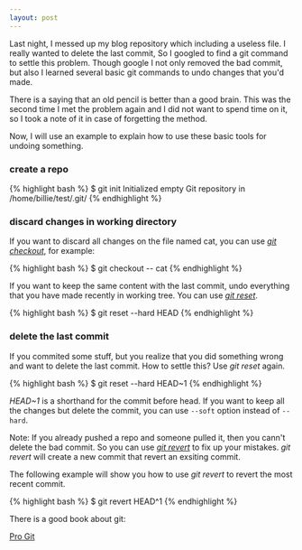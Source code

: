 ```yaml
---
layout: post
---
```


Last night, I messed up my blog repository which including a useless file. I
really wanted to delete the last commit, So I googled to find a git command to
settle this problem. Though google I not only removed the bad commit, but also
I learned several basic git commands to undo changes that you'd made.

There is a saying that an old pencil is better than a good brain. This was the
second time I met the problem again and I did not want to spend time on it, so
I took a note of it in case of forgetting the method.

Now, I will use an example to explain how to use these basic tools for undoing
something.

### create a repo

{% highlight bash %}
$ git init
Initialized empty Git repository in /home/billie/test/.git/
{% endhighlight %}

### discard changes in working directory

If you want to discard all changes on the file named cat, you can 
use [_git checkout_][1],
for example:

{% highlight bash %}
$ git checkout -- cat
{% endhighlight %}

If you want to keep the same content with the last commit, undo everything that 
you have made recently in working tree. You can use [_git reset_][2].

{% highlight bash %}
$ git reset --hard HEAD 
{% endhighlight %}

### delete the last commit 

If you commited some stuff, but you realize that you did something wrong and
want to delete the last commit. How to settle this? Use _git reset_ again.

{% highlight bash %}
$ git reset --hard HEAD~1
{% endhighlight %}

_HEAD~1_ is a shorthand for the commit before head. If you want to keep all
the changes but delete the commit, you can use `--soft` option instead of
`--hard`.

Note: If you already pushed a repo and someone pulled it, then you cann't delete the
bad commit. So you can use [_git revert_][3] to fix up your mistakes. _git revert_
will create a new commit that revert an exsiting commit.

The following example will show you how to use _git revert_ to revert the most
recent commit.

{% highlight bash %}
$ git revert HEAD^1
{% endhighlight %}

There is a good book about git:

[Pro Git][4]

[1]: http://www.kernel.org/pub/software/scm/git/docs/git-checkout.html
[2]: http://www.kernel.org/pub/software/scm/git/docs/git-reset.html
[3]: http://www.kernel.org/pub/software/scm/git/docs/git-revert.html
[4]: http://book.git-scm.com/

